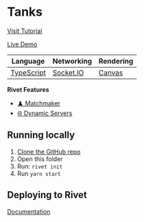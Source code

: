 # Tanks



[Visit Tutorial](https://rivet.gg/learn/html5/tutorials/tanks-canvas-socketio)


[Live Demo](https://tanks.staging2.boatbumpers.io/)


|  Language | Networking | Rendering |
|  --- | --- | --- |
|  [TypeScript](https://www.typescriptlang.org) | [Socket.IO](https://socket.io) | [Canvas](https://developer.mozilla.org/en-US/docs/Web/API/Canvas_API) |

**Rivet Features**

- [♟️ Matchmaker](https://rivet.gg/docs/matchmaker)
- [🌐 Dynamic Servers](https://rivet.gg/docs/dynamic-servers)


## Running locally

1. [Clone the GitHub repo](https://docs.github.com/en/repositories/creating-and-managing-repositories/cloning-a-repository)
2. Open this folder
3. Run: `rivet init`
4. Run `yarn start`

## Deploying to Rivet

[Documentation](https://rivet.gg/learn/html5/tutorials/tanks-canvas-socketio)

